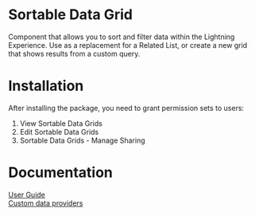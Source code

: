 # Sortable Data Grid
Component that allows you to sort and filter data within the Lightning Experience. Use as a replacement for a Related List, or create a new grid that shows results from a custom query.

# Installation
After installing the package, you need to grant permission sets to users:
1. View Sortable Data Grids
2. Edit Sortable Data Grids
3. Sortable Data Grids - Manage Sharing

# Documentation  
[User Guide](../master/Enhanced%20Data%20Grid%20User%20Guide%20November%202017.pdf)  
[Custom data providers](https://docs.google.com/document/d/e/2PACX-1vS7bBZ7yxMt9soqmd3M8rMiLh0Whj370x70mQ7fLcdYjPR75QfqynSJ0FTvrCZF4Bs1MtEXMDzFPQYi/pub)
